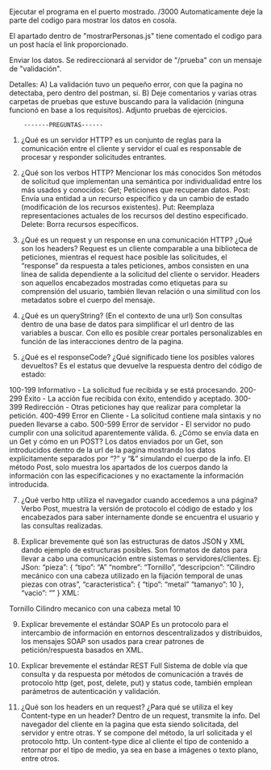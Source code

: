 Ejecutar el programa en el puerto mostrado. /3000
Automaticamente deje la parte del codigo para mostrar los datos en cosola. 

El apartado dentro de "mostrarPersonas.js" tiene comentado el codigo para un post hacía el link proporcionado.

Enviar los datos.
Se redireccionará al servidor de "/prueba" con un mensaje de "validación".

Detalles: A) La validación tuvo un pequeño error, con que la pagina no detectaba, pero dentro del postman, si. 
          B) Deje comentarios y varias otras carpetas de pruebas que estuve buscando para la validación (ninguna funcionó en base a los requisitos).
          Adjunto pruebas de ejercicios. 
          

        -------PREGUNTAS------

 1.	¿Qué es un servidor HTTP? 
es un conjunto de reglas para la comunicación entre el cliente y servidor el cual es responsable de procesar y responder solicitudes entrantes.

2.	¿Qué son los verbos HTTP? Mencionar los más conocidos
Son métodos de solicitud que implementan una semántica por individualidad entre los más usados y conocidos:
Get; Peticiones que recuperan datos.
Post: Envía una entidad a un recurso especifico y da un cambio de estado (modificación de los recursos existentes).
Put: Reemplaza representaciones actuales de los recursos del destino especificado.
Delete: Borra recursos específicos. 

3.	¿Qué es un request y un response en una comunicación HTTP? ¿Qué son los headers? 
Request es un cliente comparable a una biblioteca de peticiones, mientras el request hace posible las solicitudes, el “response” da respuesta a tales peticiones, ambos consisten en una línea de salida dependiente a la solicitud del cliente o servidor. 
Headers son aquellos encabezados mostradas como etiquetas para su comprensión del usuario, también llevan relación o una similitud con los metadatos sobre el cuerpo del mensaje. 

4.	¿Qué es un queryString? (En el contexto de una url)
Son consultas dentro de una base de datos para simplificar el url dentro de las variables a buscar. Con ello es posible crear portales personalizables en función de las interacciones dentro de la pagina. 
5.	¿Qué es el responseCode? ¿Qué significado tiene los posibles valores devueltos?
Es el estatus que devuelve la respuesta dentro del código de estado: 

100-199 Informativo - La solicitud fue recibida y se está procesando.
200-299 Éxito       - La acción fue recibida con éxito, entendido y aceptado.
300-399 Redirección  - Otras peticiones hay que realizar para completar la petición.
400-499 Error en Cliente - La solicitud contiene mala sintaxis y no pueden llevarse a cabo.
500-599 Error de servidor - El servidor no pudo cumplir con una solicitud aparentemente válida.
6.	¿Cómo se envía data en un Get y cómo en un POST? 
Los datos enviados por un Get, son introducidos dentro de la url de la pagina mostrando los datos explícitamente separados por “?” y “&” simulando el cuerpo de la info. 
El método Post, solo muestra los apartados de los cuerpos dando la información con las especificaciones y no exactamente la información introducida. 

7.	¿Qué verbo http utiliza el navegador cuando accedemos a una página?
Verbo Post, muestra la versión de protocolo el código de estado y los encabezados para saber internamente donde se encuentra el usuario y las consultas realizadas. 

8.	Explicar brevemente qué son las estructuras de datos JSON y XML dando ejemplo de estructuras posibles.
Son formatos de datos para llevar a cabo una comunicación entre sistemas o servidores/clientes. Ej:
JSon:
“pieza”: {
        “tipo”: “A”
        “nombre”: “Tornillo”,
        “descripcion”: “Cilindro mecánico con una cabeza utilizado en la fijación temporal de unas piezas con otras”,
        “caracteristica”: {
            “tipo”: “metal”
            “tamanyo”: 10
        },
        “vacio”: “”
     }
XML:

<Pieza tipo=”A”>
<nombre>Tornillo</nombre>
    <descripcion>Cilindro mecanico con una cabeza  </descripcion>
    <caracateristica>
        <tipo>metal</tipo>
        <tamanyo>10</tamanyo>
    </caracateristica>
    <vacio></vacio>
</pieza>

9.	Explicar brevemente el estándar SOAP
Es un protocolo para el intercambio de información en entornos descentralizados y distribuidos, los mensajes SOAP son usados para crear patrones de petición/respuesta basados en XML.

10.	Explicar brevemente el estándar REST Full
Sistema de doble vía que consulta y da respuesta por métodos de comunicación a través de protocolo http (get, post, delete, put) y status code, también emplean parámetros de autenticación y validación.

11.	¿Qué son los headers en un request? ¿Para qué se utiliza el key Content-type en un header?
Dentro de un request, transmite la info. Del navegador del cliente en la pagina que esta siendo solicitada, del servidor y entre otras. Y se compone del método, la url solicitada y el protocolo http.
Un content-type dice al cliente el tipo de contenido a retornar por el tipo de medio, ya sea en base a imágenes o texto plano, entre otros. 
 

